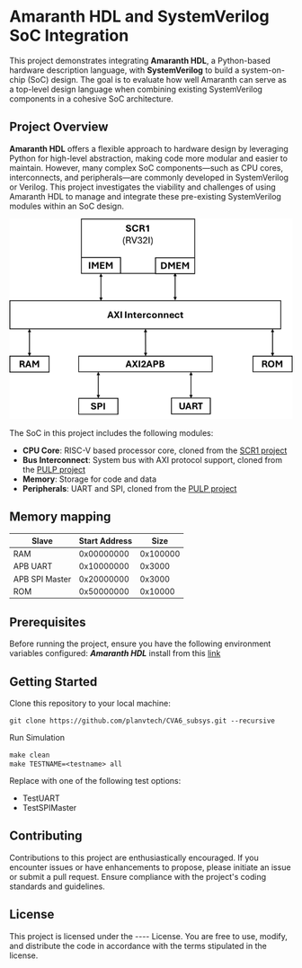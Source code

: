 # Amaranth HDL and SystemVerilog SoC Integration

This project demonstrates integrating **Amaranth HDL**, a Python-based hardware description language, with **SystemVerilog** to build a system-on-chip (SoC) design. The goal is to evaluate how well Amaranth can serve as a top-level design language when combining existing SystemVerilog components in a cohesive SoC architecture.

## Project Overview

**Amaranth HDL** offers a flexible approach to hardware design by leveraging Python for high-level abstraction, making code more modular and easier to maintain. However, many complex SoC components—such as CPU cores, interconnects, and peripherals—are commonly developed in SystemVerilog or Verilog. This project investigates the viability and challenges of using Amaranth HDL to manage and integrate these pre-existing SystemVerilog modules within an SoC design.

![SoC_Amaranth block diagram](./SoC_Amaranth.png)

The SoC in this project includes the following modules:
- **CPU Core**: RISC-V based processor core, cloned from the [SCR1 project](https://github.com/syntacore/scr1)
- **Bus Interconnect**: System bus with AXI protocol support, cloned from the [PULP project](https://github.com/pulp-platform)
- **Memory**: Storage for code and data
- **Peripherals**: UART and SPI, cloned from the [PULP project](https://github.com/pulp-platform)

## Memory mapping

| Slave | Start Address | Size |
|---|---|---|
| RAM | 0x00000000 | 0x100000 |
| APB UART | 0x10000000 | 0x3000 |
| APB SPI Master | 0x20000000 | 0x3000 |
| ROM | 0x50000000 | 0x10000 |

## Prerequisites

Before running the project, ensure you have the following environment variables configured:
***Amaranth HDL*** install from this [link](https://amaranth-lang.org/docs/amaranth/latest/install.html)

## Getting Started
Clone this repository to your local machine:
```
git clone https://github.com/planvtech/CVA6_subsys.git --recursive
```
Run Simulation
```
make clean
make TESTNAME=<testname> all
```
Replace <test-name> with one of the following test options:
- TestUART
- TestSPIMaster

## Contributing
Contributions to this project are enthusiastically encouraged. If you encounter issues or have enhancements to propose, please initiate an issue or submit a pull request. Ensure compliance with the project's coding standards and guidelines.

## License
This project is licensed under the ---- License. You are free to use, modify, and distribute the code in accordance with the terms stipulated in the license.
